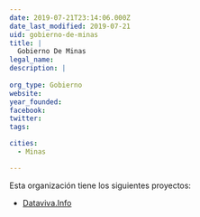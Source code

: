 ```yaml
---
date: 2019-07-21T23:14:06.000Z
date_last_modified: 2019-07-21
uid: gobierno-de-minas
title: |
  Gobierno De Minas
legal_name: 
description: |
  
org_type: Gobierno
website: 
year_founded: 
facebook: 
twitter: 
tags:

cities: 
  - Minas

---
```


Esta organización tiene los siguientes proyectos:

- [Dataviva.Info](/proyectos/dataviva-info)
